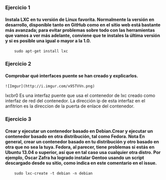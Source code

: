 ### Ejercicio 1
#### Instala LXC en tu versión de Linux favorita. Normalmente la versión en desarrollo, disponible tanto en GitHub como en el sitio web está bastante más avanzada; para evitar problemas sobre todo con las herramientas que vamos a ver más adelante, conviene que te instales la última versión y si es posible una igual o mayor a la 1.0.

        sudo apt-get install lxc
    
### Ejercicio 2
#### Comprobar qué interfaces puente se han creado y explicarlos.

    ![Imgur](http://i.imgur.com/x95TVVn.png)
lxcbr0 Es una interfaz puente que usa el contenedor de lxc creado como interfaz de red del contenedor. La dirección ip de esta interfaz en el anfitrion es la direccion de la puerta de enlace del contenedor.
    
### Ejercicio 3
#### Crear y ejecutar un contenedor basado en Debian.Crear y ejecutar un contenedor basado en otra distribución, tal como Fedora. Nota En general, crear un contenedor basado en tu distribución y otro basado en otra que no sea la tuya. Fedora, al parecer, tiene problemas si estás en Ubuntu 13.04 o superior, así que en tal caso usa cualquier otra distro. Por ejemplo, Óscar Zafra ha logrado instalar Gentoo usando un script descargado desde su sitio, como indica en este comentario en el issue.

        sudo lxc-create -t debian -n debian


  
  
